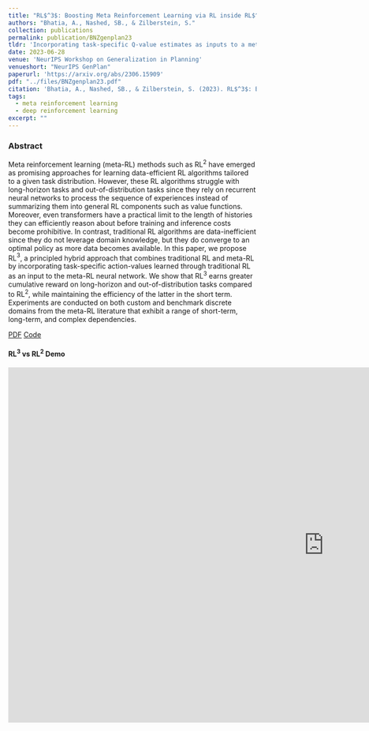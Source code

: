 ```yaml
---
title: "RL$^3$: Boosting Meta Reinforcement Learning via RL inside RL$^2$"
authors: "Bhatia, A., Nashed, SB., & Zilberstein, S."
collection: publications
permalink: publication/BNZgenplan23
tldr: 'Incorporating task-specific Q-value estimates as inputs to a meta-RL policy can lead to improved generalization and better performance on long horizon tasks.'
date: 2023-06-28
venue: 'NeurIPS Workshop on Generalization in Planning'
venueshort: "NeurIPS GenPlan"
paperurl: 'https://arxiv.org/abs/2306.15909'
pdf: "../files/BNZgenplan23.pdf"
citation: 'Bhatia, A., Nashed, SB., & Zilberstein, S. (2023). RL$^3$: Boosting Meta Reinforcement Learning via RL inside RL$^2$. In <i>NeurIPS Workshop on Generalization in Planning</i>.'
tags:
  - meta reinforcement learning
  - deep reinforcement learning
excerpt: ""
---
```



### Abstract
Meta reinforcement learning (meta-RL) methods such as RL$^2$ have emerged as promising approaches for learning data-efficient RL algorithms tailored to a given task distribution. However, these RL algorithms struggle with long-horizon tasks and out-of-distribution tasks since they rely on recurrent neural networks to process the sequence of experiences instead of summarizing them into general RL components such as value functions. Moreover, even transformers have a practical limit to the length of histories they can efficiently reason about before training and inference costs become prohibitive. In contrast, traditional RL algorithms are data-inefficient since they do not leverage domain knowledge, but they do converge to an optimal policy as more data becomes available. In this paper, we propose RL$^3$, a principled hybrid approach that combines traditional RL and meta-RL by incorporating task-specific action-values learned through traditional RL as an input to the meta-RL neural network. We show that RL$^3$ earns greater cumulative reward on long-horizon and out-of-distribution tasks compared to RL$^2$, while maintaining the efficiency of the latter in the short term. Experiments are conducted on both custom and benchmark discrete domains from the meta-RL literature that exhibit a range of short-term, long-term, and complex dependencies.

[PDF](../files/BNZgenplan23.pdf)
[Code](https://github.com/bhatiaabhinav/RL3)


#### RL$^3$ vs RL$^2$ Demo

<iframe width="1280" height="720" src="https://www.youtube.com/embed/eLA_S1BQUYM" title="RL² vs RL³ Demo | RL³:  Boosting Meta RL via RL inside RL²" frameborder="0" allow="accelerometer; autoplay; clipboard-write; encrypted-media; gyroscope; picture-in-picture; web-share" allowfullscreen></iframe>
